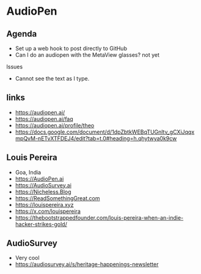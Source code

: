 # AudioPen

## Agenda

* Set up a web hook to post directly to GitHub
* Can I do an audiopen with the MetaView glasses? not yet

Issues

* Cannot see the text as I type.

## links

* https://audiopen.ai/
* https://audiopen.ai/faq
* https://audiopen.ai/profile/theo
* https://docs.google.com/document/d/1dpZbtkWEBqTUGnltv_gCXiJqqxmpQvM-nETvXTFDEJ4/edit?tab=t.0#heading=h.qhytwya0k9cw


## Louis Pereira

* Goa, India
* https://AudioPen.ai
* https://AudioSurvey.ai
* https://Nicheless.Blog
* https://ReadSomethingGreat.com
* https://louispereira.xyz
* https://x.com/louispereira
* https://thebootstrappedfounder.com/louis-pereira-when-an-indie-hacker-strikes-gold/

## AudioSurvey

* Very cool
* https://audiosurvey.ai/s/heritage-happenings-newsletter


